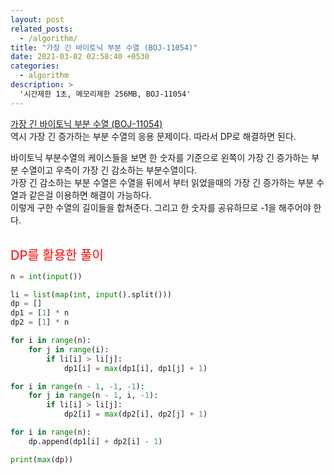 ```yaml
---
layout: post
related_posts:
  - /algorithm/
title: "가장 긴 바이토닉 부분 수열 (BOJ-11054)"
date: 2021-03-02 02:58:40 +0530
categories:
  - algorithm
description: >
  '시간제한 1초, 메모리제한 256MB, BOJ-11054'
---
```


[가장 긴 바이토닉 부분 수열 (BOJ-11054)][boj-11054]<br>
역시 가장 긴 증가하는 부분 수열의 응용 문제이다. 따라서 DP로 해결하면 된다.<br>

바이토닉 부분수열의 케이스들을 보면 한 숫자를 기준으로 왼쪽이 가장 긴 증가하는 부분 수열이고 우측이 가장 긴 감소하는 부분수열이다.<br>
가장 긴 감소하는 부분 수열은 수열을 뒤에서 부터 읽었을때의 가장 긴 증가하는 부분 수열과 같은걸 이용하면 해결이 가능하다.<br>
이렇게 구한 수열의 길이들을 합쳐준다. 그리고 한 숫자를 공유하므로 -1을 해주어야 한다.<br><br>

<span style="color:red; font-size:20px">DP를 활용한 풀이</span><br>

```python
n = int(input())

li = list(map(int, input().split()))
dp = []
dp1 = [1] * n
dp2 = [1] * n

for i in range(n):
    for j in range(i):
        if li[i] > li[j]:
            dp1[i] = max(dp1[i], dp1[j] + 1)

for i in range(n - 1, -1, -1):
    for j in range(n - 1, i, -1):
        if li[i] > li[j]:
            dp2[i] = max(dp2[i], dp2[j] + 1)

for i in range(n):
    dp.append(dp1[i] + dp2[i] - 1)

print(max(dp))
```

[boj-11054]: https://www.acmicpc.net/problem/11054
